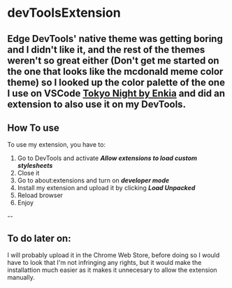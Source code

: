 # devToolsExtension
Edge DevTools' native theme was getting boring and I didn't like it, and the rest of the themes weren't so great either (Don't get me started on the one that looks like the mcdonald meme color theme) so I looked up the color palette of the one I use on VSCode [Tokyo Night by Enkia](https://marketplace.visualstudio.com/items?itemName=enkia.tokyo-night) and did an extension to also use it on my DevTools.
--
## How To use
To use my extension, you have to:
1. Go to DevTools and activate ***Allow extensions to load custom stylesheets***
2. Close it
3. Go to about:extensions and turn on ***developer mode***
4. Install my extension and upload it by clicking ***Load Unpacked***
5. Reload browser
6. Enjoy

--
## To do later on:
I will probably upload it in the Chrome Web Store, before doing so I would have to look that I'm not infringing any rights, but it would make the installattion much easier as it makes it unnecesary to allow the extension manually.
